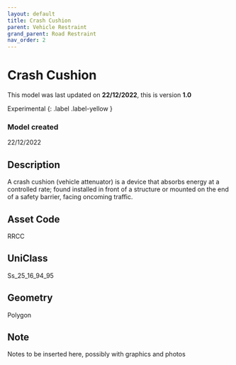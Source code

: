 ```yaml
---
layout: default
title: Crash Cushion
parent: Vehicle Restraint
grand_parent: Road Restraint
nav_order: 2
---
```


# Crash Cushion
This model was last updated on **22/12/2022**, this is version **1.0**

Experimental
{: .label .label-yellow }

### Model created
22/12/2022

## Description
A crash cushion (vehicle
attenuator) is a device that
absorbs energy at a controlled
rate; found installed in front of a
structure or mounted on the end
of a safety barrier, facing
oncoming traffic.

## Asset Code
RRCC

## UniClass
Ss_25_16_94_95

## Geometry
Polygon

## Note
Notes to be inserted here, possibly with graphics and photos